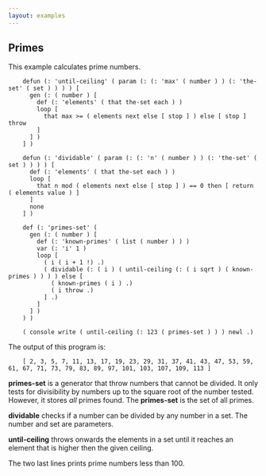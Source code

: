 ```yaml
---
layout: examples
---
```


Primes
------

This example calculates prime numbers.

        defun (: 'until-ceiling' ( param (: (: 'max' ( number ) ) (: 'the-set' ( set ) ) ) ) [
          gen (: ( number ) [
            def (: 'elements' ( that the-set each ) )
            loop [
              that max >= ( elements next else [ stop ] ) else [ stop ] throw
            ]
          ] )
        ] )

        defun (: 'dividable' ( param (: (: 'n' ( number ) ) (: 'the-set' ( set ) ) ) ) [
          def (: 'elements' ( that the-set each ) )
          loop [
            that n mod ( elements next else [ stop ] ) == 0 then [ return ( elements value ) ]
          ]
          none
        ] )

        def (: 'primes-set' (
          gen (: ( number ) [
            def (: 'known-primes' ( list ( number ) ) )
            var (: 'i' 1 )
            loop [
              ( i ( i + 1 !) .)
              ( dividable (: ( i ) ( until-ceiling (: ( i sqrt ) ( known-primes ) ) ) ) else [
                ( known-primes ( i ) .)
                ( i throw .)
              ] .)
            ]
          ] )
        ) )

        ( console write ( until-ceiling (: 123 ( primes-set ) ) ) newl .)

The output of this program is:

        [ 2, 3, 5, 7, 11, 13, 17, 19, 23, 29, 31, 37, 41, 43, 47, 53, 59, 61, 67, 71, 73, 79, 83, 89, 97, 101, 103, 107, 109, 113 ]

**primes-set** is a generator that throw numbers that cannot be divided.
It only tests for divisibility by numbers up to the square root of the number tested.
However, it stores *all* primes found.
The **primes-set** is the set of all primes.

**dividable** checks if a number can be divided by any number in a set.
The number and set are parameters.

**until-ceiling** throws onwards the elements in a set until it reaches an element that is higher then the given ceiling.

The two last lines prints prime numbers less than 100.


